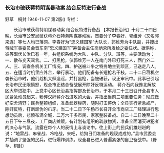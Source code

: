### 长治市破获蒋特阴谋暴动案  结合反特进行备战
野草　桐封
1946-11-07
第2版()
专栏：

　　长治市破获蒋特阴谋暴动案
    结合反特进行备战
    【本报长治讯】十月二十四日晚，长治市公安局破获蒋介石特务阴谋暴动案，首要分子李春好、郭维芳（又名郭来连）等七人均已落网。李春好为“忠义建国军”大队长，郭维芳为中队副，并搜出蒋贼军事委员会晋东南“忠义建国军”筹备会主任高炳荣所发给之委任状。据供称，彼等潜伏长治已有一年，共组织系统为大队、中队、分队、班等，主要活动为：一、散布变天谣言。二、打黑枪，仅郭维芳一人在南门外已打死三人，西门外二人。三、调查各机关工厂情况。四、护送被斗争之特务地主到顽区，已送走八人。五、在适当时机里应外合，举行暴动。他们配备有长短枪若干枝。二十二日蒋机空袭长治市时，他们趁机大肆造谣，并打黑枪，当被破获，现正审讯中。此事已引起长治市民无限愤怒，现全市正结合备战展开除奸反特运动。
    蒋介石向我豫北解放区大举进犯中，上党中心区长治县指挥部及长治市，于本月二十三日召开全县市人民紧急动员起来，粉碎汉奸蒋介石进攻的大会，并指出当前三项重要任务：彻底做好空舍清野；民兵整顿组织，准备武器弹药，随时打击蒋伪；全县实行紧急戒严，除奸反特，打断顽伪的爪牙。当二十二日下午杨市长召开全市商店工厂经理进行思想动员后，悲愤布满全城，二万六千多市民，家家整装备战。自二十二日晚至二十五日下午三昼夜，工厂商店摊贩，有计划有组织的疏散物资，准备全面消灭进犯者的决心与气氛，流露在每个人的表情上与谈论中。往上街上的民兵们雄赳赳的说：“地雷战、麻雀战、冷枪战，来吧，给狗日们准备的现现成成的。”县市武委会并抽调了坚强的民兵，进行爆炸训练。现全县已进入普遍紧张的自卫备战中。（野草、桐封）
